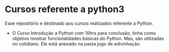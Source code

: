 # Cursos referente a python3
Esse repositório e destinado aos cursos realizados referente a Python.

- O Curso Introdução a Python com 10hrs para conclusão, tinha como objetivo mostrar funcionalidades básicas do Python. Mas, são utilizadas no cotidiano. Ele está anexado na pasta jogo de adivinhação.
